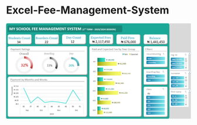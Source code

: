 # Excel-Fee-Management-System
![](https://github.com/jakejosh6751/Excel-Fee-Management-System/blob/main/fee%20system%20dashboard.png)
